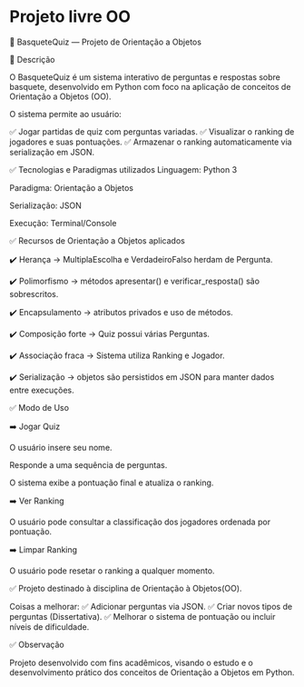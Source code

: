 # Projeto livre OO
🏀 BasqueteQuiz — Projeto de Orientação a Objetos

🎯 Descrição

O BasqueteQuiz é um sistema interativo de perguntas e respostas sobre basquete, desenvolvido em Python com foco na aplicação de conceitos de Orientação a Objetos (OO).


O sistema permite ao usuário:

✅ Jogar partidas de quiz com perguntas variadas.
✅ Visualizar o ranking de jogadores e suas pontuações.
✅ Armazenar o ranking automaticamente via serialização em JSON.

✅ Tecnologias e Paradigmas utilizados
Linguagem: Python 3

Paradigma: Orientação a Objetos

Serialização: JSON

Execução: Terminal/Console

✅ Recursos de Orientação a Objetos aplicados

✔️ Herança → MultiplaEscolha e VerdadeiroFalso herdam de Pergunta.

✔️ Polimorfismo → métodos apresentar() e verificar_resposta() são sobrescritos.

✔️ Encapsulamento → atributos privados e uso de métodos.

✔️ Composição forte → Quiz possui várias Perguntas.

✔️ Associação fraca → Sistema utiliza Ranking e Jogador.

✔️ Serialização → objetos são persistidos em JSON para manter dados entre execuções.

✅ Modo de Uso

➡️ Jogar Quiz

O usuário insere seu nome.

Responde a uma sequência de perguntas.

O sistema exibe a pontuação final e atualiza o ranking.

➡️ Ver Ranking

O usuário pode consultar a classificação dos jogadores ordenada por pontuação.

➡️ Limpar Ranking

O usuário pode resetar o ranking a qualquer momento.

✅ Projeto destinado à disciplina de Orientação à Objetos(OO). 

Coisas a melhorar:
✅ Adicionar perguntas via JSON.
✅ Criar novos tipos de perguntas (Dissertativa).
✅ Melhorar o sistema de pontuação ou incluir níveis de dificuldade.

✅ Observação

Projeto desenvolvido com fins acadêmicos, visando o estudo e o desenvolvimento prático dos conceitos de Orientação a Objetos em Python.